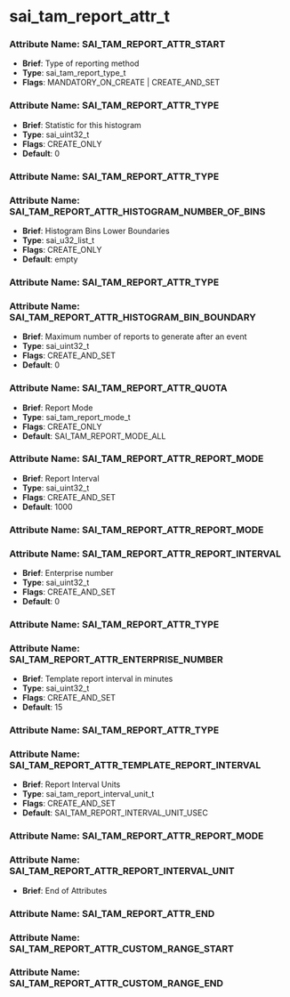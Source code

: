# **sai_tam_report_attr_t**
### Attribute Name: **SAI_TAM_REPORT_ATTR_START**
- **Brief**: Type of reporting method
- **Type**: sai_tam_report_type_t
- **Flags**: MANDATORY_ON_CREATE | CREATE_AND_SET

### Attribute Name: **SAI_TAM_REPORT_ATTR_TYPE**
- **Brief**: Statistic for this histogram
- **Type**: sai_uint32_t
- **Flags**: CREATE_ONLY
- **Default**: 0

### Attribute Name: **SAI_TAM_REPORT_ATTR_TYPE**

### Attribute Name: **SAI_TAM_REPORT_ATTR_HISTOGRAM_NUMBER_OF_BINS**
- **Brief**: Histogram Bins Lower Boundaries
- **Type**: sai_u32_list_t
- **Flags**: CREATE_ONLY
- **Default**: empty

### Attribute Name: **SAI_TAM_REPORT_ATTR_TYPE**

### Attribute Name: **SAI_TAM_REPORT_ATTR_HISTOGRAM_BIN_BOUNDARY**
- **Brief**: Maximum number of reports to generate after an event
- **Type**: sai_uint32_t
- **Flags**: CREATE_AND_SET
- **Default**: 0

### Attribute Name: **SAI_TAM_REPORT_ATTR_QUOTA**
- **Brief**: Report Mode
- **Type**: sai_tam_report_mode_t
- **Flags**: CREATE_ONLY
- **Default**: SAI_TAM_REPORT_MODE_ALL

### Attribute Name: **SAI_TAM_REPORT_ATTR_REPORT_MODE**
- **Brief**: Report Interval
- **Type**: sai_uint32_t
- **Flags**: CREATE_AND_SET
- **Default**: 1000

### Attribute Name: **SAI_TAM_REPORT_ATTR_REPORT_MODE**

### Attribute Name: **SAI_TAM_REPORT_ATTR_REPORT_INTERVAL**
- **Brief**: Enterprise number
- **Type**: sai_uint32_t
- **Flags**: CREATE_AND_SET
- **Default**: 0

### Attribute Name: **SAI_TAM_REPORT_ATTR_TYPE**

### Attribute Name: **SAI_TAM_REPORT_ATTR_ENTERPRISE_NUMBER**
- **Brief**: Template report interval in minutes
- **Type**: sai_uint32_t
- **Flags**: CREATE_AND_SET
- **Default**: 15

### Attribute Name: **SAI_TAM_REPORT_ATTR_TYPE**

### Attribute Name: **SAI_TAM_REPORT_ATTR_TEMPLATE_REPORT_INTERVAL**
- **Brief**: Report Interval Units
- **Type**: sai_tam_report_interval_unit_t
- **Flags**: CREATE_AND_SET
- **Default**: SAI_TAM_REPORT_INTERVAL_UNIT_USEC

### Attribute Name: **SAI_TAM_REPORT_ATTR_REPORT_MODE**

### Attribute Name: **SAI_TAM_REPORT_ATTR_REPORT_INTERVAL_UNIT**
- **Brief**: End of Attributes

### Attribute Name: **SAI_TAM_REPORT_ATTR_END**

### Attribute Name: **SAI_TAM_REPORT_ATTR_CUSTOM_RANGE_START**

### Attribute Name: **SAI_TAM_REPORT_ATTR_CUSTOM_RANGE_END**



